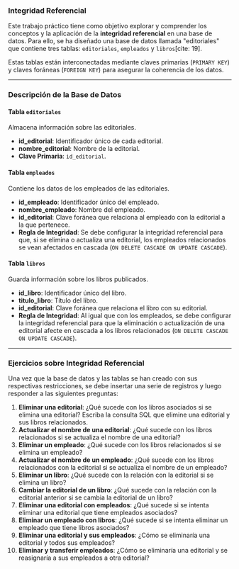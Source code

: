 ### **Integridad Referencial**

Este trabajo práctico tiene como objetivo explorar y comprender los conceptos y la aplicación de la **integridad referencial** en una base de datos. Para ello, se ha diseñado una base de datos llamada "editoriales" que contiene tres tablas: `editoriales`, `empleados` y `libros`[cite: 19].

Estas tablas están interconectadas mediante claves primarias (`PRIMARY KEY`) y claves foráneas (`FOREIGN KEY`) para asegurar la coherencia de los datos.

---

### **Descripción de la Base de Datos**

#### **Tabla `editoriales`**
Almacena información sobre las editoriales.
* **id_editorial**: Identificador único de cada editorial.
* **nombre_editorial**: Nombre de la editorial.
* **Clave Primaria**: `id_editorial`.

#### **Tabla `empleados`**
Contiene los datos de los empleados de las editoriales.
* **id_empleado**: Identificador único del empleado.
* **nombre_empleado**: Nombre del empleado.
* **id_editorial**: Clave foránea que relaciona al empleado con la editorial a la que pertenece.
* **Regla de Integridad**: Se debe configurar la integridad referencial para que, si se elimina o actualiza una editorial, los empleados relacionados se vean afectados en cascada (`ON DELETE CASCADE ON UPDATE CASCADE`).

#### **Tabla `libros`**
Guarda información sobre los libros publicados.
* **id_libro**: Identificador único del libro.
* **titulo_libro**: Título del libro.
* **id_editorial**: Clave foránea que relaciona el libro con su editorial.
* **Regla de Integridad**: Al igual que con los empleados, se debe configurar la integridad referencial para que la eliminación o actualización de una editorial afecte en cascada a los libros relacionados (`ON DELETE CASCADE ON UPDATE CASCADE`).

---

### **Ejercicios sobre Integridad Referencial**

Una vez que la base de datos y las tablas se han creado con sus respectivas restricciones, se debe insertar una serie de registros y luego responder a las siguientes preguntas:

1.  **Eliminar una editorial**: ¿Qué sucede con los libros asociados si se elimina una editorial? Escriba la consulta SQL que elimine una editorial y sus libros relacionados.
2.  **Actualizar el nombre de una editorial**: ¿Qué sucede con los libros relacionados si se actualiza el nombre de una editorial? 
3.  **Eliminar un empleado**: ¿Qué sucede con los libros relacionados si se elimina un empleado? 
4.  **Actualizar el nombre de un empleado**: ¿Qué sucede con los libros relacionados con la editorial si se actualiza el nombre de un empleado? 
5.  **Eliminar un libro**: ¿Qué sucede con la relación con la editorial si se elimina un libro? 
6.  **Cambiar la editorial de un libro**: ¿Qué sucede con la relación con la editorial anterior si se cambia la editorial de un libro? 
7.  **Eliminar una editorial con empleados**: ¿Qué sucede si se intenta eliminar una editorial que tiene empleados asociados? 
8.  **Eliminar un empleado con libros**: ¿Qué sucede si se intenta eliminar un empleado que tiene libros asociados? 
9.  **Eliminar una editorial y sus empleados**: ¿Cómo se eliminaría una editorial y todos sus empleados? 
10. **Eliminar y transferir empleados**: ¿Cómo se eliminaría una editorial y se reasignaría a sus empleados a otra editorial? 
